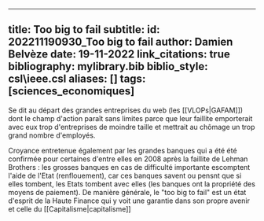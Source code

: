 
---
title: Too big to fail
subtitle:
id: 202211190930_Too big to fail
author: Damien Belvèze
date: 19-11-2022
link_citations: true
bibliography: mylibrary.bib
biblio_style: csl\ieee.csl
aliases: []
tags: [sciences_economiques]
---

Se dit au départ des grandes entreprises du web (les [[VLOPs|GAFAM]]) dont le champ d'action paraît sans limites parce que leur faillite emporterait avec eux trop d'entreprises de moindre taille et mettrait au chômage un trop grand nombre d'employés. 

Croyance entretenue également par les grandes banques qui a été été confirmée pour certaines d'entre elles en 2008 après la faillite de Lehman Brothers : les grosses banques en cas de difficulté importante escomptent l'aide de l'Etat (renflouement), car ces banques savent ou pensnt que si elles tombent, les Etats tombent avec elles (les banques ont la propriété des moyens de paiement). De manière générale, le "too big to fail" est un état d'esprit de la Haute Finance qui y voit une garantie dans son propre avenir et celle du [[Capitalisme|capitalisme]]




